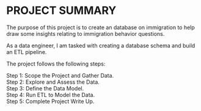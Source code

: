 # PROJECT SUMMARY
The purpose of this project is to create an database on immigration to help draw some insights relating to immigration behavior questions.

As a data engineer, I am tasked with creating a database schema and build an ETL pipeline.

The project follows the following steps:

Step 1: Scope the Project and Gather Data. \
Step 2: Explore and Assess the Data. \
Step 3: Define the Data Model. \
Step 4: Run ETL to Model the Data. \
Step 5: Complete Project Write Up.
